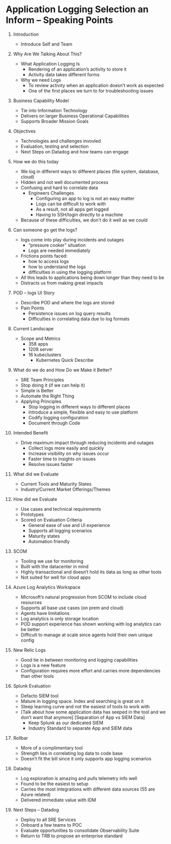 # Application Logging Selection an Inform – Speaking Points

1. Introduction
   - Introduce Self and Team
2. Why Are We Talking About This?

   - What Application Logging Is
     - Rendering of an application’s activity to store it
     - Activity data takes different forms
   - Why we need Logs
     - To review activity when an application doesn’t work as expected
     - One of the first places we turn to for troubleshooting issues

3. Business Capability Model
   - Tie into Information Technology
   - Delivers on larger Business Operational Capabilities
   - Supports Broader Mission Goals
4. Objectives
   - Technologies and challenges invovled
   - Evaluation, testing and selection
   - Next Steps on Datadog and how teams can engage
5. How we do this today
   - We log in different ways to different places (file system, database, cloud)
   - Hidden and not well documented process
   - Confusing and hard to correlate data
     - Engineers Challenges
       - Configuring an app to log is not an easy matter
       - Logs can be difficult to work with
       - As a result, not all apps get logged
       - Having to SSH/login directly to a machine
   - Because of these difficulties, we don't do it well as we could
6. Can someone go get the logs?
   - logs come into play during incidents and outages
     - “pressure cooker” situation
     - Logs are needed immediately
   - Frictions points faced:
     - how to access logs
     - how to understand the logs
     - difficulties in using the logging platform
   - All this leads to applications being down longer than they need to be
   - Distracts us from making great impacts
7. POD – logs UI Story
   - Describe POD and where the logs are stored
   - Pain Points
     - Persistence issues on log query results
     - Difficulties in correlating data due to log formats
8. Current Landscape
   - Scope and Metrics
     - 358 apps
     - 1208 server
     - 16 kubeclusters
       - Kubernetes Quick Describe
9. What do we do and How Do we Make it Better?
   - SRE Team Principles
   - Stop doing it (if we can help it)
   - Simple is Better
   - Automate the Right Thing
   - Applying Principles
     - Stop logging in different ways to different places
     - Introduce a simple, flexible and easy to use platform
     - Codify logging configuration
     - Document through Code
10. Intended Benefit
    - Drive maximum impact through reducing incidents and outages
      - Collect logs more easily and quickly
      - Increase visibility on why issues occur
      - Faster time to insights on issues
      - Resolve issues faster
11. What did we Evaluate
    - Current Tools and Maturity States
    - Industry/Current Market Offerings/Themes
12. How did we Evaluate
    - Use cases and technical requirements
    - Prototypes
    - Scored on Evaluation Criteria
      - General ease of use and UI experience
      - Supports all logging scenarios
      - Maturity states
      - Automation friendly
13. SCOM
    - Tooling we use for monitoring
    - Built with the datacenter in mind
    - Highly transactional and doesn’t hold its data as long as other tools
    - Not suited for well for cloud apps
14. Azure Log Analytics Workspace
    - Microsoft’s natural progression from SCOM to include cloud resources
    - Supports all base use cases (on prem and cloud)
    - Agents have limitations
    - Log analytics is only storage location
    - POD support experience has shown working with log analytics can be better
    - Difficult to manage at scale since agents hold their own unique config
15. New Relic Logs
    - Good tie in between monitoring and logging capabilities
    - Logs is a new feature
    - Configuration requires more effort and carries more dependencies than other tools
16. Splunk Evaluation
    - Defacto SIEM tool
    - Mature in logging space. Index and searching is great on it
    - Steep learning curve and not the easiest of tools to work with
    - [Talk about how some application data has seeped in the tool and we don’t want that anymore] [Separation of App vs SIEM Data]
      - Keep Splunk as our dedicated SIEM
      - Industry Standard to separate App and SIEM data
17. Rollbar
    - More of a complimentary tool
    - Strength lies in correlating log data to code base
    - Doesn’t fit the bill since it only supports app logging scenarios
18. Datadog
    - Log exploration is amazing and pulls telemetry info well
    - Found to be the easiest to setup
    - Carries the most integrations with different data sources (55 are Azure related)
    - Delivered immediate value with IDM
19. Next Steps – Datadog
    - Deploy to all SRE Services
    - Onboard a few teams to POC
    - Evaluate opportunities to consolidate Observability Suite
    - Return to TRB to propose an enterprise standard
